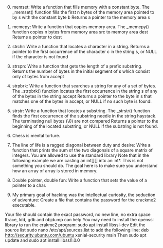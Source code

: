 0. memset: Write a function that fills memory with a constant byte. The _memset() function fills the first n bytes of the memory area pointed to by s with the constant byte b
Returns a pointer to the memory area s

1. memcpy: Write a function that copies memory area. The _memcpy() function copies n bytes from memory area src to memory area dest
Returns a pointer to dest

2. strchr: Write a function that locates a character in a string. Returns a pointer to the first occurrence of the character c in the string s, or NULL if the character is not found

3. strspn: Write a function that gets the length of a prefix substring. Returns the number of bytes in the initial segment of s which consist only of bytes from accept

4. strpbrk: Write a function that searches a string for any of a set of bytes. The _strpbrk() function locates the first occurrence in the string s of any of the bytes in the string accept
Returns a pointer to the byte in s that matches one of the bytes in accept, or NULL if no such byte is found.

5. strstr: Write a function that locates a substring. The _strstr() function finds the first occurrence of the substring needle in the string haystack. The terminating null bytes (\0) are not compared
Returns a pointer to the beginning of the located substring, or NULL if the substring is not found.

6. Chess is mental torture. 

7. The line of life is a ragged diagonal between duty and desire: Write a function that prints the sum of the two diagonals of a square matrix of integers. You are allowed to use the standard library
Note that in the following example we are casting an int[][] into an int*. This is not something you should do. The goal here is to make sure you understand how an array of array is stored in memory.

8. Double pointer, double fun: Write a function that sets the value of a pointer to a char.

9. My primary goal of hacking was the intellectual curiosity, the seduction of adventure: Create a file that contains the password for the crackme2 executable.

Your file should contain the exact password, no new line, no extra space
ltrace, ldd, gdb and objdump can help
You may need to install the openssl library to run the crakme2 program: sudo apt install libssl-dev
Edit the source list sudo nano /etc/apt/sources.list to add the following line: deb http://security.ubuntu.com/ubuntu xenial-security main Then sudo apt update and sudo apt install libssl1.0.0

